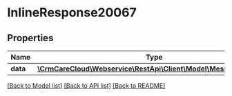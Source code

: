 # InlineResponse20067

## Properties
Name | Type | Description | Notes
------------ | ------------- | ------------- | -------------
**data** | [**\CrmCareCloud\Webservice\RestApi\Client\Model\MessageTemplate**](MessageTemplate.md) |  | [optional] 

[[Back to Model list]](../../README.md#documentation-for-models) [[Back to API list]](../../README.md#documentation-for-api-endpoints) [[Back to README]](../../README.md)

